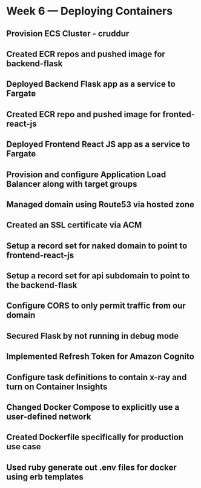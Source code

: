 # Week 6 — Deploying Containers

## Provision ECS Cluster - cruddur	
## Created ECR repos and pushed image for backend-flask	
## Deployed Backend Flask app as a service to Fargate	
## Created ECR repo and pushed image for fronted-react-js	
## Deployed Frontend React JS app as a service to Fargate	
## Provision and configure Application Load Balancer along with target groups	
## Managed domain using Route53 via hosted zone	
## Created an SSL certificate via ACM	
##  Setup a record set for naked domain to point to frontend-react-js	
## Setup a record set for api subdomain to point to the backend-flask	
##	Configure CORS to only permit traffic from our domain	
##	Secured Flask by not running in debug mode	
##	Implemented Refresh Token for Amazon Cognito	
##	Configure task definitions to contain x-ray and turn on Container Insights	
##	Changed Docker Compose to explicitly use a user-defined network	
##	Created Dockerfile specifically for production use case	
##	Used ruby generate out .env files for docker using erb templates